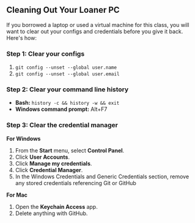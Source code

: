 ## Cleaning Out Your Loaner PC

If you borrowed a laptop or used a virtual machine for this class, you will want to clear out your configs and credentials before you give it back. Here's how:

### Step 1: Clear your configs

1. `git config --unset --global user.name`
1. `git config --unset --global user.email`

### Step 2: Clear your command line history

- **Bash:** `history -c && history -w && exit`
- **Windows command prompt:** Alt+F7

### Step 3: Clear the credential manager

**For Windows**

1. From the **Start** menu, select **Control Panel**.
1. Click **User Accounts**.
1. Click **Manage my credentials**.
1. Click **Credential Manager**.
1. In the Windows Credentials and Generic Credentials section, remove any stored credentials referencing Git or GitHub

**For Mac**

1. Open the **Keychain Access** app.
1. Delete anything with GitHub.
